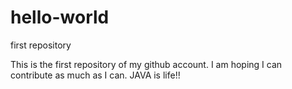 # hello-world
first repository

This is the first repository of my github account. I am hoping I can contribute as much as I can.
JAVA is life!!
